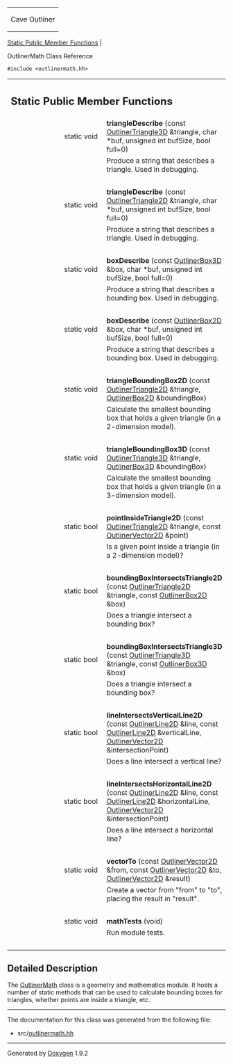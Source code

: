 <table data-cellspacing="0" data-cellpadding="0">
<colgroup>
<col style="width: 100%" />
</colgroup>
<tbody>
<tr class="odd" style="height: 56px;">
<td id="projectalign" style="padding-left: 0.5em"><div id="projectname">
Cave Outliner
</div></td>
</tr>
</tbody>
</table>

[Static Public Member Functions](#pub-static-methods) | 


OutlinerMath Class Reference

`#include <outlinermath.hh>`

<table class="memberdecls">
<colgroup>
<col style="width: 50%" />
<col style="width: 50%" />
</colgroup>
<tbody>
<tr class="odd heading">
<td colspan="2"><h2 id="static-public-member-functions" class="groupheader"><span id="pub-static-methods"></span> Static Public Member Functions</h2></td>
</tr>
<tr class="even memitem:ae1ed222bb08479634293c3770d20e4fb">
<td style="text-align: right;" class="memItemLeft" data-valign="top"><span id="ae1ed222bb08479634293c3770d20e4fb"></span> static void </td>
<td class="memItemRight" data-valign="bottom"><strong>triangleDescribe</strong> (const <a href="https://github.com/jariarkko/cave-outliner/blob/master/doc/software/class_outliner_triangle3_d.md" class="el">OutlinerTriangle3D</a> &amp;triangle, char *buf, unsigned int bufSize, bool full=0)</td>
</tr>
<tr class="odd memdesc:ae1ed222bb08479634293c3770d20e4fb">
<td class="mdescLeft"> </td>
<td class="mdescRight">Produce a string that describes a triangle. Used in debugging.<br />
</td>
</tr>
<tr class="even separator:ae1ed222bb08479634293c3770d20e4fb">
<td colspan="2" class="memSeparator"> </td>
</tr>
<tr class="odd memitem:a59471e97a02a85bc93ee1701b21f2ea3">
<td style="text-align: right;" class="memItemLeft" data-valign="top"><span id="a59471e97a02a85bc93ee1701b21f2ea3"></span> static void </td>
<td class="memItemRight" data-valign="bottom"><strong>triangleDescribe</strong> (const <a href="https://github.com/jariarkko/cave-outliner/blob/master/doc/software/class_outliner_triangle2_d.md" class="el">OutlinerTriangle2D</a> &amp;triangle, char *buf, unsigned int bufSize, bool full=0)</td>
</tr>
<tr class="even memdesc:a59471e97a02a85bc93ee1701b21f2ea3">
<td class="mdescLeft"> </td>
<td class="mdescRight">Produce a string that describes a triangle. Used in debugging.<br />
</td>
</tr>
<tr class="odd separator:a59471e97a02a85bc93ee1701b21f2ea3">
<td colspan="2" class="memSeparator"> </td>
</tr>
<tr class="even memitem:a95e46380618ea58995c6282d3451e48d">
<td style="text-align: right;" class="memItemLeft" data-valign="top"><span id="a95e46380618ea58995c6282d3451e48d"></span> static void </td>
<td class="memItemRight" data-valign="bottom"><strong>boxDescribe</strong> (const <a href="https://github.com/jariarkko/cave-outliner/blob/master/doc/software/class_outliner_box3_d.md" class="el">OutlinerBox3D</a> &amp;box, char *buf, unsigned int bufSize, bool full=0)</td>
</tr>
<tr class="odd memdesc:a95e46380618ea58995c6282d3451e48d">
<td class="mdescLeft"> </td>
<td class="mdescRight">Produce a string that describes a bounding box. Used in debugging.<br />
</td>
</tr>
<tr class="even separator:a95e46380618ea58995c6282d3451e48d">
<td colspan="2" class="memSeparator"> </td>
</tr>
<tr class="odd memitem:a6eeaf8a7823a28c4b44e75956504507b">
<td style="text-align: right;" class="memItemLeft" data-valign="top"><span id="a6eeaf8a7823a28c4b44e75956504507b"></span> static void </td>
<td class="memItemRight" data-valign="bottom"><strong>boxDescribe</strong> (const <a href="https://github.com/jariarkko/cave-outliner/blob/master/doc/software/class_outliner_box2_d.md" class="el">OutlinerBox2D</a> &amp;box, char *buf, unsigned int bufSize, bool full=0)</td>
</tr>
<tr class="even memdesc:a6eeaf8a7823a28c4b44e75956504507b">
<td class="mdescLeft"> </td>
<td class="mdescRight">Produce a string that describes a bounding box. Used in debugging.<br />
</td>
</tr>
<tr class="odd separator:a6eeaf8a7823a28c4b44e75956504507b">
<td colspan="2" class="memSeparator"> </td>
</tr>
<tr class="even memitem:a8414e86cc4a4e168a5926aff75b5de4e">
<td style="text-align: right;" class="memItemLeft" data-valign="top"><span id="a8414e86cc4a4e168a5926aff75b5de4e"></span> static void </td>
<td class="memItemRight" data-valign="bottom"><strong>triangleBoundingBox2D</strong> (const <a href="https://github.com/jariarkko/cave-outliner/blob/master/doc/software/class_outliner_triangle2_d.md" class="el">OutlinerTriangle2D</a> &amp;triangle, <a href="https://github.com/jariarkko/cave-outliner/blob/master/doc/software/class_outliner_box2_d.md" class="el">OutlinerBox2D</a> &amp;boundingBox)</td>
</tr>
<tr class="odd memdesc:a8414e86cc4a4e168a5926aff75b5de4e">
<td class="mdescLeft"> </td>
<td class="mdescRight">Calculate the smallest bounding box that holds a given triangle (in a 2-dimension model).<br />
</td>
</tr>
<tr class="even separator:a8414e86cc4a4e168a5926aff75b5de4e">
<td colspan="2" class="memSeparator"> </td>
</tr>
<tr class="odd memitem:ab6b2bb0be2acdc2b9fcbdfe8a9cc6bdf">
<td style="text-align: right;" class="memItemLeft" data-valign="top"><span id="ab6b2bb0be2acdc2b9fcbdfe8a9cc6bdf"></span> static void </td>
<td class="memItemRight" data-valign="bottom"><strong>triangleBoundingBox3D</strong> (const <a href="https://github.com/jariarkko/cave-outliner/blob/master/doc/software/class_outliner_triangle3_d.md" class="el">OutlinerTriangle3D</a> &amp;triangle, <a href="https://github.com/jariarkko/cave-outliner/blob/master/doc/software/class_outliner_box3_d.md" class="el">OutlinerBox3D</a> &amp;boundingBox)</td>
</tr>
<tr class="even memdesc:ab6b2bb0be2acdc2b9fcbdfe8a9cc6bdf">
<td class="mdescLeft"> </td>
<td class="mdescRight">Calculate the smallest bounding box that holds a given triangle (in a 3-dimension model).<br />
</td>
</tr>
<tr class="odd separator:ab6b2bb0be2acdc2b9fcbdfe8a9cc6bdf">
<td colspan="2" class="memSeparator"> </td>
</tr>
<tr class="even memitem:a6d0dca3240f2d97ad6d00f7973154e4f">
<td style="text-align: right;" class="memItemLeft" data-valign="top"><span id="a6d0dca3240f2d97ad6d00f7973154e4f"></span> static bool </td>
<td class="memItemRight" data-valign="bottom"><strong>pointInsideTriangle2D</strong> (const <a href="https://github.com/jariarkko/cave-outliner/blob/master/doc/software/class_outliner_triangle2_d.md" class="el">OutlinerTriangle2D</a> &amp;triangle, const <a href="https://github.com/jariarkko/cave-outliner/blob/master/doc/software/class_outliner_vector2_d.md" class="el">OutlinerVector2D</a> &amp;point)</td>
</tr>
<tr class="odd memdesc:a6d0dca3240f2d97ad6d00f7973154e4f">
<td class="mdescLeft"> </td>
<td class="mdescRight">Is a given point inside a triangle (in a 2-dimension model)?<br />
</td>
</tr>
<tr class="even separator:a6d0dca3240f2d97ad6d00f7973154e4f">
<td colspan="2" class="memSeparator"> </td>
</tr>
<tr class="odd memitem:a6492576cbe435ac0ccdfb3ae1b8a2f70">
<td style="text-align: right;" class="memItemLeft" data-valign="top"><span id="a6492576cbe435ac0ccdfb3ae1b8a2f70"></span> static bool </td>
<td class="memItemRight" data-valign="bottom"><strong>boundingBoxIntersectsTriangle2D</strong> (const <a href="https://github.com/jariarkko/cave-outliner/blob/master/doc/software/class_outliner_triangle2_d.md" class="el">OutlinerTriangle2D</a> &amp;triangle, const <a href="https://github.com/jariarkko/cave-outliner/blob/master/doc/software/class_outliner_box2_d.md" class="el">OutlinerBox2D</a> &amp;box)</td>
</tr>
<tr class="even memdesc:a6492576cbe435ac0ccdfb3ae1b8a2f70">
<td class="mdescLeft"> </td>
<td class="mdescRight">Does a triangle intersect a bounding box?<br />
</td>
</tr>
<tr class="odd separator:a6492576cbe435ac0ccdfb3ae1b8a2f70">
<td colspan="2" class="memSeparator"> </td>
</tr>
<tr class="even memitem:aca5779b5b445e27c65887622d3629988">
<td style="text-align: right;" class="memItemLeft" data-valign="top"><span id="aca5779b5b445e27c65887622d3629988"></span> static bool </td>
<td class="memItemRight" data-valign="bottom"><strong>boundingBoxIntersectsTriangle3D</strong> (const <a href="https://github.com/jariarkko/cave-outliner/blob/master/doc/software/class_outliner_triangle3_d.md" class="el">OutlinerTriangle3D</a> &amp;triangle, const <a href="https://github.com/jariarkko/cave-outliner/blob/master/doc/software/class_outliner_box3_d.md" class="el">OutlinerBox3D</a> &amp;box)</td>
</tr>
<tr class="odd memdesc:aca5779b5b445e27c65887622d3629988">
<td class="mdescLeft"> </td>
<td class="mdescRight">Does a triangle intersect a bounding box?<br />
</td>
</tr>
<tr class="even separator:aca5779b5b445e27c65887622d3629988">
<td colspan="2" class="memSeparator"> </td>
</tr>
<tr class="odd memitem:af0de49f0522dbb81256ec793265ca789">
<td style="text-align: right;" class="memItemLeft" data-valign="top"><span id="af0de49f0522dbb81256ec793265ca789"></span> static bool </td>
<td class="memItemRight" data-valign="bottom"><strong>lineIntersectsVerticalLine2D</strong> (const <a href="https://github.com/jariarkko/cave-outliner/blob/master/doc/software/class_outliner_line2_d.md" class="el">OutlinerLine2D</a> &amp;line, const <a href="https://github.com/jariarkko/cave-outliner/blob/master/doc/software/class_outliner_line2_d.md" class="el">OutlinerLine2D</a> &amp;verticalLine, <a href="https://github.com/jariarkko/cave-outliner/blob/master/doc/software/class_outliner_vector2_d.md" class="el">OutlinerVector2D</a> &amp;intersectionPoint)</td>
</tr>
<tr class="even memdesc:af0de49f0522dbb81256ec793265ca789">
<td class="mdescLeft"> </td>
<td class="mdescRight">Does a line intersect a vertical line?<br />
</td>
</tr>
<tr class="odd separator:af0de49f0522dbb81256ec793265ca789">
<td colspan="2" class="memSeparator"> </td>
</tr>
<tr class="even memitem:a96b2eae2b356b7d39cf01cac5ac38bc4">
<td style="text-align: right;" class="memItemLeft" data-valign="top"><span id="a96b2eae2b356b7d39cf01cac5ac38bc4"></span> static bool </td>
<td class="memItemRight" data-valign="bottom"><strong>lineIntersectsHorizontalLine2D</strong> (const <a href="https://github.com/jariarkko/cave-outliner/blob/master/doc/software/class_outliner_line2_d.md" class="el">OutlinerLine2D</a> &amp;line, const <a href="https://github.com/jariarkko/cave-outliner/blob/master/doc/software/class_outliner_line2_d.md" class="el">OutlinerLine2D</a> &amp;horizontalLine, <a href="https://github.com/jariarkko/cave-outliner/blob/master/doc/software/class_outliner_vector2_d.md" class="el">OutlinerVector2D</a> &amp;intersectionPoint)</td>
</tr>
<tr class="odd memdesc:a96b2eae2b356b7d39cf01cac5ac38bc4">
<td class="mdescLeft"> </td>
<td class="mdescRight">Does a line intersect a horizontal line?<br />
</td>
</tr>
<tr class="even separator:a96b2eae2b356b7d39cf01cac5ac38bc4">
<td colspan="2" class="memSeparator"> </td>
</tr>
<tr class="odd memitem:abe22bf1a1c72aa49f55ac20ff8d71874">
<td style="text-align: right;" class="memItemLeft" data-valign="top"><span id="abe22bf1a1c72aa49f55ac20ff8d71874"></span> static void </td>
<td class="memItemRight" data-valign="bottom"><strong>vectorTo</strong> (const <a href="https://github.com/jariarkko/cave-outliner/blob/master/doc/software/class_outliner_vector2_d.md" class="el">OutlinerVector2D</a> &amp;from, const <a href="https://github.com/jariarkko/cave-outliner/blob/master/doc/software/class_outliner_vector2_d.md" class="el">OutlinerVector2D</a> &amp;to, <a href="https://github.com/jariarkko/cave-outliner/blob/master/doc/software/class_outliner_vector2_d.md" class="el">OutlinerVector2D</a> &amp;result)</td>
</tr>
<tr class="even memdesc:abe22bf1a1c72aa49f55ac20ff8d71874">
<td class="mdescLeft"> </td>
<td class="mdescRight">Create a vector from "from" to "to", placing the result in "result".<br />
</td>
</tr>
<tr class="odd separator:abe22bf1a1c72aa49f55ac20ff8d71874">
<td colspan="2" class="memSeparator"> </td>
</tr>
<tr class="even memitem:a4d656c09cf20006dac2cf7ca673e317b">
<td style="text-align: right;" class="memItemLeft" data-valign="top"><span id="a4d656c09cf20006dac2cf7ca673e317b"></span> static void </td>
<td class="memItemRight" data-valign="bottom"><strong>mathTests</strong> (void)</td>
</tr>
<tr class="odd memdesc:a4d656c09cf20006dac2cf7ca673e317b">
<td class="mdescLeft"> </td>
<td class="mdescRight">Run module tests.<br />
</td>
</tr>
<tr class="even separator:a4d656c09cf20006dac2cf7ca673e317b">
<td colspan="2" class="memSeparator"> </td>
</tr>
</tbody>
</table>

<span id="details"></span>

## Detailed Description

The <a href="https://github.com/jariarkko/cave-outliner/blob/master/doc/software/class_outliner_math.md" class="el">OutlinerMath</a> class
is a geometry and mathematics module. It hosts a number of static
methods that can be used to calculate bounding boxes for triangles,
whether points are inside a triangle, etc.

------------------------------------------------------------------------

The documentation for this class was generated from the following file:

-   src/<a href="outlinermath_8hh_source.md" class="el">outlinermath.hh</a>

------------------------------------------------------------------------

<span class="small">Generated
by [Doxygen](https://www.doxygen.org/index.md)
1.9.2</span>

